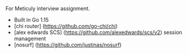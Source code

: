 
For Meticuly interview assignment.

- Built in Go 1.15
- [chi router] (https://github.com/go-chi/chi) 
- [alex edwards SCS] (https://github.com/alexedwards/scs/v2) session management
- [nosurf] (https://github.com/justinas/nosurf)